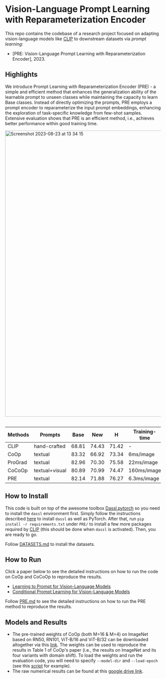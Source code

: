 # Vision-Language Prompt Learning with Reparameterization Encoder

This repo contains the codebase of a research project focused on adapting vision-language models like [CLIP](https://arxiv.org/abs/2103.00020) to downstream datasets via *prompt learning*:

* [PRE: Vision-Language Prompt Learning with Reparameterization Encoder], 2023.

## Highlights
We introduce Prompt Learning with Reparameterization Encoder (PRE) - a simple and efficient method that enhances the generalization ability of the learnable prompt to unseen classes while maintaining the capacity to learn Base classes. Instead of directly optimizing the prompts, PRE employs a prompt encoder to reparameterize the input prompt embeddings, enhancing the exploration of task-specific knowledge from few-shot samples. Extensive evaluation shows that PRE is an efficient method, i.e., achieves better performance within good training time.

<img width="922" alt="Screenshot 2023-08-23 at 13 34 15" src="https://github.com/minhanh151/PRE/assets/55950352/2f614791-9739-4487-843e-3d2d0a7f49a6">

</br>
</br>

| Methods | Prompts | Base | New | H | Training-time|
|---------|---------|------|------|---|-------------|
| CLIP | hand-crafted | 68.81 | 74.43 | 71.42 | -|    
| CoOp | textual | 83.32 | 66.92 | 73.34 | 6ms/image|
| ProGrad | textual | 82.96 | 70.30 | 75.58 | 22ms/image|
| CoCoOp | textual+visual | 80.89 | 70.99 | 74.47 | 160ms/image|
| PRE | textual | 82.14 | 71.88 | 76.27 | 6.3ms/image|

## How to Install
This code is built on top of the awesome toolbox [Dassl.pytorch](https://github.com/KaiyangZhou/Dassl.pytorch) so you need to install the `dassl` environment first. Simply follow the instructions described [here](https://github.com/KaiyangZhou/Dassl.pytorch#installation) to install `dassl` as well as PyTorch. After that, run `pip install -r requirements.txt` under `PRE/` to install a few more packages required by [CLIP](https://github.com/openai/CLIP) (this should be done when `dassl` is activated). Then, you are ready to go.

Follow [DATASETS.md](DATASETS.md) to install the datasets.

## How to Run

Click a paper below to see the detailed instructions on how to run the code on CoOp and CoCoOp to reproduce the results.

* [Learning to Prompt for Vision-Language Models](COOP.md)
* [Conditional Prompt Learning for Vision-Language Models](COCOOP.md)

Follow [PRE.md](PRE.md) to see the detailed instructions on how to run the PRE method to reproduce the results.

## Models and Results

- The pre-trained weights of CoOp (both M=16 & M=4) on ImageNet based on RN50, RN101, ViT-B/16 and ViT-B/32 can be downloaded altogether via this [link](https://drive.google.com/file/d/18ypxfd82RR0pizc5MM1ZWDYDk4j0BtPF/view?usp=sharing). The weights can be used to reproduce the results in Table 1 of CoOp's paper (i.e., the results on ImageNet and its four variants with domain shift). To load the weights and run the evaluation code, you will need to specify `--model-dir` and `--load-epoch` (see this [script](https://github.com/KaiyangZhou/CoOp/blob/main/scripts/eval.sh) for example).
- The raw numerical results can be found at this [google drive link](https://docs.google.com/spreadsheets/d/12_kaFdD0nct9aUIrDoreY0qDunQ9q9tv/edit?usp=sharing&ouid=100312610418109826457&rtpof=true&sd=true).


```
